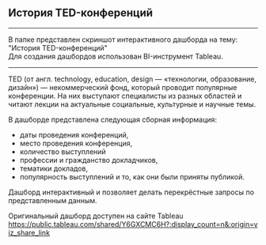 ## История TED-конференций
________________________________________________________
В папке представлен скриншот интерактивного дашборда на тему: "История TED-конференций"    
Для создания дашбордов использован BI-инструмент Tableau.
________________________________________________________

TED (от англ. technology, education, design — «технологии, образование, дизайн») — некоммерческий фонд, который проводит популярные конференции.
На них выступают специалисты из разных областей и читают лекции на актуальные социальные, культурные и научные темы. 


В дашборде представлена следующая сборная информация:
- даты проведения конференций,
- место проведения конференция,
- количество выступлений
- профессии и гражданство докладчиков,
- тематики докладов,
- популярность выступлений и то, как они были приняты публикой.

Дашборд интерактивный и позволяет делать перекрёстные запросы по представленным данным.

Оригинальный дашборд доступен на сайте Tableau 
https://public.tableau.com/shared/Y6GXCMC6H?:display_count=n&:origin=viz_share_link

